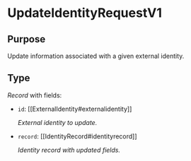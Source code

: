 # UpdateIdentityRequestV1

## Purpose

<!-- ANCHOR: purpose -->
Update information associated with a given external identity.
<!-- ANCHOR_END: purpose -->

## Type

<!-- ANCHOR: type -->
<div class="type">

*Record* with fields:

- `id`: [[ExternalIdentity#externalidentity]]

  *External identity to update.*

- `record`: [[IdentityRecord#identityrecord]]

  *Identity record with updated fields.*

</div>
<!-- ANCHOR_END: type -->
